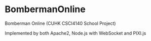 BombermanOnline
===============

Bomberman Online (CUHK CSCI4140 School Project)

Implemented by both Apache2, Node.js with WebSocket and PIXI.js
